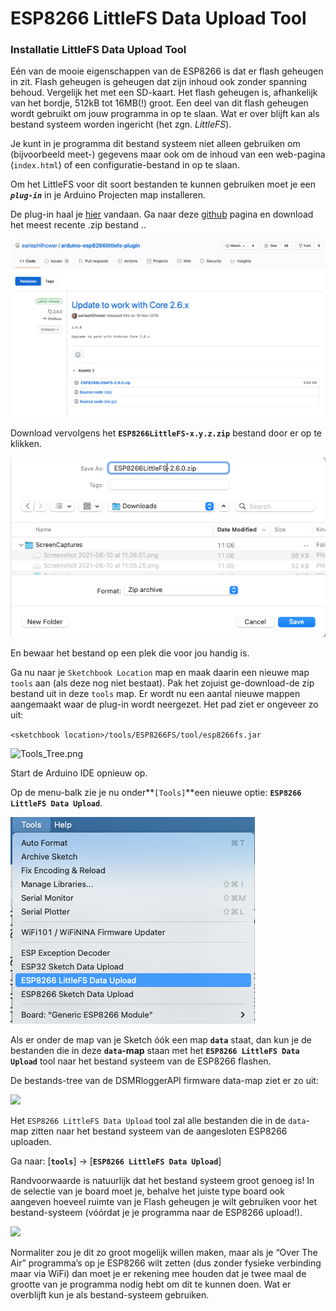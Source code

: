 # ESP8266 LittleFS Data Upload Tool

### Installatie LittleFS Data Upload Tool <a id="installatie-data-upload-tool"></a>

Eén van de mooie eigenschappen van de ESP8266 is dat er flash geheugen in zit. Flash geheugen is geheugen dat zijn inhoud ook zonder spanning behoud. Vergelijk het met een SD-kaart. Het flash geheugen is, afhankelijk van het bordje, 512kB tot 16MB\(!\) groot. Een deel van dit flash geheugen wordt gebruikt om jouw programma in op te slaan. Wat er over blijft kan als bestand systeem worden ingericht \(het zgn. _LittleFS_\).

Je kunt in je programma dit bestand systeem niet alleen gebruiken om \(bijvoorbeeld meet-\) gegevens maar ook om de inhoud van een web-pagina \(`index.html`\) of een configuratie-bestand in op te slaan.

Om het LittleFS voor dit soort bestanden te kunnen gebruiken moet je een _**`plug-in`**_ in je Arduino Projecten map installeren.

De plug-in haal je [hier](https://github.com/earlephilhower/arduino-esp8266littlefs-plugin/releases) vandaan. Ga naar deze [github](https://github.com/earlephilhower/arduino-esp8266littlefs-plugin/releases) pagina en download het meest recente .zip bestand ..

![](../.gitbook/assets/screenshot-2021-06-10-at-11.06.51.png)

Download vervolgens het **`ESP8266LittleFS-x.y.z.zip`** bestand door er op te klikken.

![](../.gitbook/assets/screenshot-2021-06-10-at-11.08.24.png)

En bewaar het bestand op een plek die voor jou handig is.

Ga nu naar je `Sketchbook Location` map en maak daarin een nieuwe map `tools` aan \(als deze nog niet bestaat\). Pak het zojuist ge-download-de zip bestand uit in deze `tools` map. Er wordt nu een aantal nieuwe mappen aangemaakt waar de plug-in wordt neergezet. Het pad ziet er ongeveer zo uit:

`<sketchbook location>/tools/ESP8266FS/tool/esp8266fs.jar`

![Tools\_Tree.png](https://mrwheel.github.io/DSMRloggerWS/img/Tools_Tree.png)

Start de Arduino IDE opnieuw op.

Op de menu-balk zie je nu onder**`[Tools]`**een nieuwe optie: **`ESP8266 LittleFS Data Upload`**.

![](../.gitbook/assets/screenshot-2021-06-10-at-11.09.29.png)

Als er onder de map van je Sketch óók een map **`data`** staat, dan kun je de bestanden die in deze **`data`-map** staan met het **`ESP8266 LittleFS Data Upload`** tool naar het bestand systeem van de ESP8266 flashen.

De bestands-tree van de DSMRloggerAPI firmware data-map ziet er zo uit:  

![](../.gitbook/assets/datamap.png)

Het `ESP8266 LittleFS Data Upload` tool zal alle bestanden die in de `data`-map zitten naar het bestand systeem van de aangesloten ESP8266 uploaden.

Ga naar: \[**`tools`**\] -&gt; \[**`ESP8266 LittleFS Data Upload`**\]

Randvoorwaarde is natuurlijk dat het bestand systeem groot genoeg is! In de selectie van je board moet je, behalve het juiste type board ook aangeven hoeveel ruimte van je Flash geheugen je wilt gebruiken voor het bestand-systeem \(vóórdat je je programma naar de ESP8266 upload!\).

![](../.gitbook/assets/flash_spiffs_size.png)

Normaliter zou je dit zo groot mogelijk willen maken, maar als je “Over The Air” programma’s op je ESP8266 wilt zetten \(dus zonder fysieke verbinding maar via WiFi\) dan moet je er rekening mee houden dat je twee maal de grootte van je programma nodig hebt om dit te kunnen doen. Wat er overblijft kun je als bestand-systeem gebruiken.

